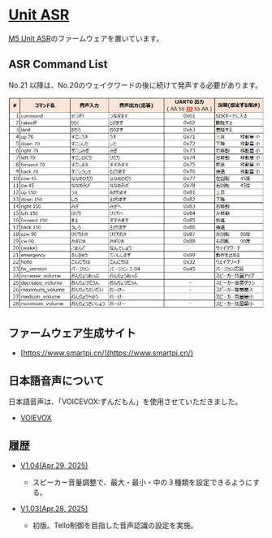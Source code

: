 # [Unit ASR](https://docs.m5stack.com/en/unit/Unit%20ASR)

[M5 Unit ASR](https://docs.m5stack.com/ja/unit/Unit%20ASR)のファームウェアを置いています。

## ASR Command List

No.21 以降は、No.20のウェイクワードの後に続けて発声する必要があります。

![ASR Command List](ASR_commands.png)

## ファームウェア生成サイト

- [https://www.smartpi.cn/](https://www.smartpi.cn/)

## 日本語音声について

日本語音声は、「VOICEVOX:ずんだもん」を使用させていただきました。

- [VOIEVOX](https://voicevox.hiroshiba.jp/)

## 履歴

- [V1.04(Apr.29, 2025)](jx_ci_03t_firmware_v104.bin)
  - スピーカー音量調整で、最大・最小・中の３種類を設定できるようにする。

- [V1.03(Apr.28, 2025)](jx_ci_03t_firmware_v103.bin)
  - 初版。Tello制御を目指した音声認識の設定を実施。
